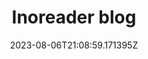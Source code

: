 ---
title: "Inoreader blog"
category: "IndieWeb & Personal Blogs"
site_url: https://www.inoreader.com/blog
feed_url: https://www.inoreader.com/blog/feed
date: 2023-08-06T21:08:59.171395Z
domain: www.inoreader.com

---